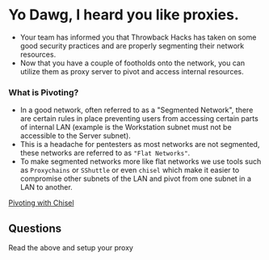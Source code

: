 # Yo Dawg, I heard you like proxies. 
- Your team has informed you that Throwback Hacks has taken on some good security practices and are properly segmenting their network resources.
- Now that you have a couple of footholds onto the network, you can utilize them as proxy server to pivot and access internal resources.


### What is Pivoting?
- In a good network, often referred to as a "Segmented Network", there are certain rules in place preventing users from accessing certain parts of internal LAN (example is the Workstation subnet must not be accessible to the Server subnet). 
- This is a headache for pentesters as most networks are not segmented, these networks are referred to as `"Flat Networks"`.
- To make segmented networks more like flat networks we use tools such as `Proxychains` or `SShuttle` or even `chisel` which make it easier to compromise other subnets of the LAN and pivot from one subnet in a LAN to another.

[Pivoting with Chisel](obsidian://open?vault=THM%20Networks&file=Knowledge%20Base%2FPivoting%20Techniques%2F3.%20Chisel)


## Questions

Read the above and setup your proxy

